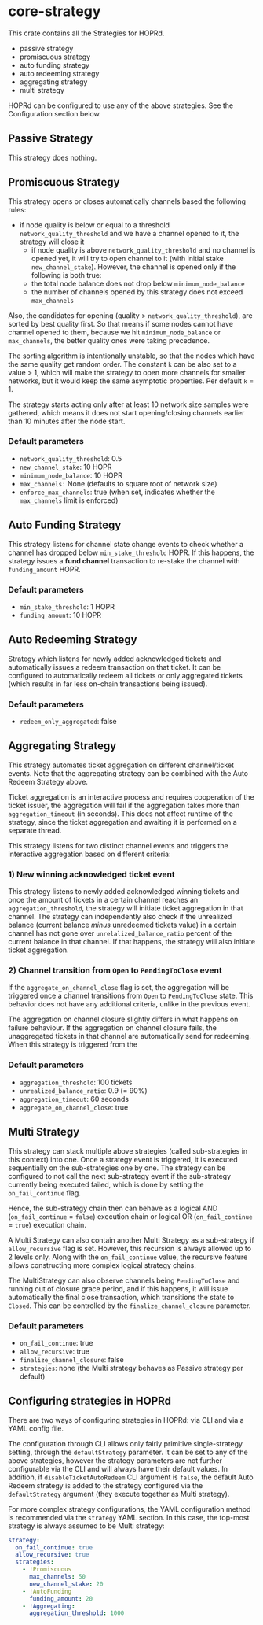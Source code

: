 # core-strategy

This crate contains all the Strategies for HOPRd.

- passive strategy
- promiscuous strategy
- auto funding strategy
- auto redeeming strategy
- aggregating strategy
- multi strategy

HOPRd can be configured to use any of the above strategies. See the Configuration section below.

## Passive Strategy

This strategy does nothing.

## Promiscuous Strategy

This strategy opens or closes automatically channels based the following rules:

- if node quality is below or equal to a threshold `network_quality_threshold` and we have a channel opened to it, the strategy will close it
  - if node quality is above `network_quality_threshold` and no channel is opened yet, it will try to open channel to it (with initial stake `new_channel_stake`).
    However, the channel is opened only if the following is both true:
  - the total node balance does not drop below `minimum_node_balance`
  - the number of channels opened by this strategy does not exceed `max_channels`

Also, the candidates for opening (quality > `network_quality_threshold`), are sorted by best quality first.
So that means if some nodes cannot have channel opened to them, because we hit `minimum_node_balance` or `max_channels`,
the better quality ones were taking precedence.

The sorting algorithm is intentionally unstable, so that the nodes which have the same quality get random order.
The constant `k` can be also set to a value > 1, which will make the strategy to open more channels for smaller networks,
but it would keep the same asymptotic properties.
Per default `k` = 1.

The strategy starts acting only after at least 10 network size samples were gathered, which means
it does not start opening/closing channels earlier than 10 minutes after the node start.

### Default parameters

- `network_quality_threshold`: 0.5
- `new_channel_stake`: 10 HOPR
- `minimum_node_balance`: 10 HOPR
- `max_channels:` None (defaults to square root of network size)
- `enforce_max_channels`: true (when set, indicates whether the `max_channels` limit is enforced)

## Auto Funding Strategy

This strategy listens for channel state change events to check whether a channel has dropped below `min_stake_threshold` HOPR.
If this happens, the strategy issues a **fund channel** transaction to re-stake the channel with `funding_amount` HOPR.

### Default parameters

- `min_stake_threshold`: 1 HOPR
- `funding_amount`: 10 HOPR

## Auto Redeeming Strategy

Strategy which listens for newly added acknowledged tickets and automatically issues a redeem transaction on that ticket.
It can be configured to automatically redeem all tickets or only aggregated tickets (which results in far less on-chain transactions being issued).

### Default parameters

- `redeem_only_aggregated`: false

## Aggregating Strategy

This strategy automates ticket aggregation on different channel/ticket events.
Note that the aggregating strategy can be combined with the Auto Redeem Strategy above.

Ticket aggregation is an interactive process and requires cooperation of the ticket issuer, the aggregation
will fail if the aggregation takes more than `aggregation_timeout` (in seconds). This does not affect runtime of the
strategy, since the ticket aggregation and awaiting it is performed on a separate thread.

This strategy listens for two distinct channel events and triggers the interactive aggregation based on different criteria:

### 1) New winning acknowledged ticket event

This strategy listens to newly added acknowledged winning tickets and once the amount of tickets in a certain channel reaches
an `aggregation_threshold`, the strategy will initiate ticket aggregation in that channel.
The strategy can independently also check if the unrealized balance (current balance _minus_ unredeemed tickets value) in a certain channel
has not gone over `unrelalized_balance_ratio` percent of the current balance in that channel. If that happens, the strategy will also initiate
ticket aggregation.

### 2) Channel transition from `Open` to `PendingToClose` event

If the `aggregate_on_channel_close` flag is set, the aggregation will be triggered once a channel transitions from `Open` to `PendingToClose` state.
This behavior does not have any additional criteria, unlike in the previous event.

The aggregation on channel closure slightly differs in what happens on failure behaviour.
If the aggregation on channel closure fails, the unaggregated tickets in that channel are automatically send for redeeming.
When this strategy is triggered from the

### Default parameters

- `aggregation_threshold`: 100 tickets
- `unrealized_balance_ratio`: 0.9 (= 90%)
- `aggregation_timeout`: 60 seconds
- `aggregate_on_channel_close`: true

## Multi Strategy

This strategy can stack multiple above strategies (called sub-strategies in this context) into one.
Once a strategy event is triggered, it is executed sequentially on the sub-strategies one by one.
The strategy can be configured to not call the next sub-strategy event if the sub-strategy currently being executed failed,
which is done by setting the `on_fail_continue` flag.

Hence, the sub-strategy chain then can behave as a logical AND (`on_fail_continue` = `false`) execution chain
or logical OR (`on_fail_continue` = `true`) execution chain.

A Multi Strategy can also contain another Multi Strategy as a sub-strategy if `allow_recursive` flag is set.
However, this recursion is always allowed up to 2 levels only.
Along with the `on_fail_continue` value, the recursive feature allows constructing more complex logical strategy chains.

The MultiStrategy can also observe channels being `PendingToClose` and running out of closure grace period,
and if this happens, it will issue automatically the final close transaction, which transitions the state to `Closed`.
This can be controlled by the `finalize_channel_closure` parameter.

### Default parameters

- `on_fail_continue`: true
- `allow_recursive`: true
- `finalize_channel_closure`: false
- `strategies`: none (the Multi strategy behaves as Passive strategy per default)

## Configuring strategies in HOPRd

There are two ways of configuring strategies in HOPRd: via CLI and via a YAML config file.

The configuration through CLI allows only fairly primitive single-strategy setting, through the `defaultStrategy`
parameter. It can be set to any of the above strategies, however the strategy parameters are not further
configurable via the CLI and will always have their default values.
In addition, if `disableTicketAutoRedeem` CLI argument is `false`, the default Auto Redeem strategy is added to the
strategy configured via the `defaultStrategy` argument (they execute together as Multi strategy).

For more complex strategy configurations, the YAML configuration method is recommended via the `strategy` YAML section.
In this case, the top-most strategy is always assumed to be Multi strategy:

```yaml
strategy:
  on_fail_continue: true
  allow_recursive: true
  strategies:
    - !Promiscuous
      max_channels: 50
      new_channel_stake: 20
    - !AutoFunding
      funding_amount: 20
    - !Aggregating:
      aggregation_threshold: 1000
```
